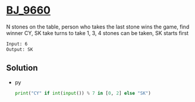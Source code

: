 # [BJ_9660](https://acmicpc.net/problem/9660)

N stones on the table, person who takes the last stone wins the game, find winner
CY, SK take turns to take 1, 3, 4 stones can be taken, SK starts first

```txt
Input: 6
Output: SK
```

## Solution

* py

  ```py
  print("CY" if int(input()) % 7 in [0, 2] else "SK")
  ```
